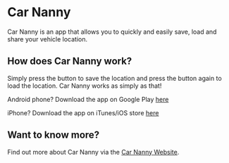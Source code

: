 # Car Nanny

Car Nanny is an app that allows you to quickly and easily save, load and share your vehicle location.

## How does Car Nanny work?

Simply press the button to save the location and press the button again to load the location. Car Nanny works as simply as that!

Android phone? Download the app on Google Play <a href="https://play.google.com/store/apps/details?id=com.carnanny.app">here</a>

iPhone? Download the app on iTunes/iOS store <a href="https://itunes.apple.com/gb/app/car-nanny-car-locator-and-car-finder/id1174967274">here</a>

## Want to know more?

Find out more about Car Nanny via the <a href="http://www.carnannyapp.com">Car Nanny Website</a>.

